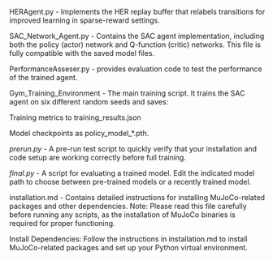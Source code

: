 
HERAgent.py - Implements the HER replay buffer that relabels transitions for improved learning in sparse-reward settings.

SAC_Network_Agent.py - Contains the SAC agent implementation, including both the policy (actor) network and Q-function (critic) networks. This file is fully compatible with the saved model files.

PerformanceAsseser.py - provides evaluation code to test the performance of the trained agent.

Gym_Training_Environment - The main training script. It trains the SAC agent on six different random seeds and saves:

Training metrics to training_results.json

Model checkpoints as policy_model_*.pth.


*prerun.py* - A pre-run test script to quickly verify that your installation and code setup are working correctly before full training.

*final.py* - A script for evaluating a trained model. Edit the indicated model path to choose between pre-trained models or a recently trained model.



installation.md - Contains detailed instructions for installing MuJoCo-related packages and other dependencies.
Note: Please read this file carefully before running any scripts, as the installation of MuJoCo binaries is required for proper functioning.


Install Dependencies:
Follow the instructions in installation.md to install MuJoCo-related packages and set up your Python virtual environment.

